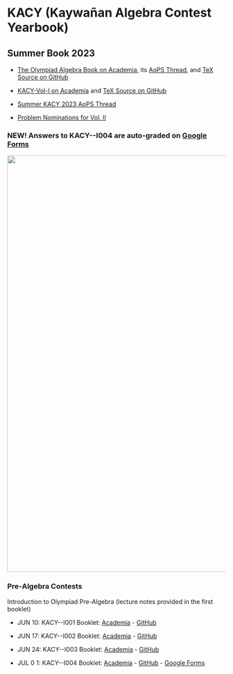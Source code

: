 # KACY (Kaywañan Algebra Contest Yearbook)
## Summer Book 2023
- [The Olympiad Algebra Book on Academia](https://www.academia.edu/101938068/The_Olympiad_Algebra_Book_Vol_I_1220_Polynomials_and_Trigonometry_Problems), its [AoPS Thread](https://artofproblemsolving.com/community/c6h3074023), and [TeX Source on GitHub](https://github.com/parvardi/KACY/blob/main/TheOlympiadAlgebraBook-Vol-I.tex)
+ [KACY-Vol-I on Academia](https://www.academia.edu/102224132/KACY_VOL_I) and [TeX Source on GitHub](https://github.com/parvardi/KACY/blob/main/KACY-VOL-I.tex)
* [Summer KACY 2023 AoPS Thread](https://artofproblemsolving.com/community/c5h3077520)
- [Problem Nominations for Vol. II](https://artofproblemsolving.com/community/c6h3082119p27846164)
### NEW! Answers to KACY--I004 are auto-graded on [Google Forms](https://forms.gle/kncm2yQFUQ6R4rCh6)
 <img src="https://github.com/parvardi/KACY/blob/main/Ganesha.png" height="960">

### Pre-Algebra Contests
Introduction to Olympiad Pre-Algebra (lecture notes provided in the first booklet)
- JUN 10: KACY--I001 Booklet: [Academia](https://www.academia.edu/103176570/KACY_I001_Booklet) - [GitHub](https://github.com/parvardi/KACY/tree/main/KACY--I001-FULL)
+ JUN 17: KACY--I002 Booklet: [Academia](https://www.academia.edu/103489537/KACY_I_002_Booklet) - [GitHub](https://github.com/parvardi/KACY/tree/main/KACY--I002-FULL)
* JUN 24: KACY--I003 Booklet: [Academia](https://www.academia.edu/103817920/KACY_I_003_Booklet) - [GitHub](https://github.com/parvardi/KACY/tree/main/KACY--I003-FULL) 
- JUL 0 1: KACY--I004 Booklet: [Academia](https://www.academia.edu/104055925/KACY_I_004_Booklet) - [GitHub](https://github.com/parvardi/KACY/tree/main/KACY--I004-FULL) - [Google Forms](https://forms.gle/kncm2yQFUQ6R4rCh6)
